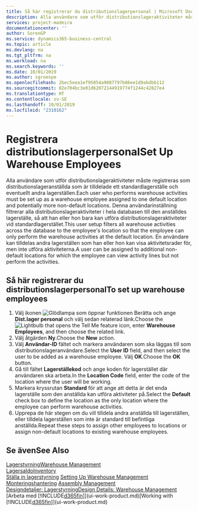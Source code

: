 ```yaml
---
title: Så här registrerar du distributionslagerpersonal | Microsoft Docs
description: Alla användare som utför distributionslageraktiviteter måste registreras som distributionslageranställda som är tilldelade ett standardlagerställe och eventuellt andra lagerställen.
services: project-madeira
documentationcenter: ''
author: SorenGP
ms.service: dynamics365-business-central
ms.topic: article
ms.devlang: na
ms.tgt_pltfrm: na
ms.workload: na
ms.search.keywords: ''
ms.date: 10/01/2019
ms.author: sgroespe
ms.openlocfilehash: 2bec5eea1ef95054a9087797b86ee1d9abdbb112
ms.sourcegitcommit: 02e704bc3e01d62072144919774f1244c42827e4
ms.translationtype: HT
ms.contentlocale: sv-SE
ms.lasthandoff: 10/01/2019
ms.locfileid: "2310162"
---
```

# <a name="set-up-warehouse-employees"></a><span data-ttu-id="88b42-103">Registrera distributionslagerpersonal</span><span class="sxs-lookup"><span data-stu-id="88b42-103">Set Up Warehouse Employees</span></span>
<span data-ttu-id="88b42-104">Alla användare som utför distributionslageraktiviteter måste registreras som distributionslageranställda som är tilldelade ett standardlagerställe och eventuellt andra lagerställen.</span><span class="sxs-lookup"><span data-stu-id="88b42-104">Each user who performs warehouse activities must be set up as a warehouse employee assigned to one default location and potentially more non-default locations.</span></span> <span data-ttu-id="88b42-105">Denna användarinställning filtrerar alla distributionslageraktiviteter i hela databasen till den anställdes lagerställe, så att han eller hon bara kan utföra distributionslageraktiviteter vid standardlagerstället.</span><span class="sxs-lookup"><span data-stu-id="88b42-105">This user setup filters all warehouse activities across the database to the employee's location so that the employee can only perform the warehouse activities at the default location.</span></span> <span data-ttu-id="88b42-106">En användare kan tilldelas andra lagerställen som han eller hon kan visa aktivitetsrader för, men inte utföra aktiviteterna.</span><span class="sxs-lookup"><span data-stu-id="88b42-106">A user can be assigned to additional non-default locations for which the employee can view activity lines but not perform the activities.</span></span>

## <a name="to-set-up-warehouse-employees"></a><span data-ttu-id="88b42-107">Så här registrerar du distributionslagerpersonal</span><span class="sxs-lookup"><span data-stu-id="88b42-107">To set up warehouse employees</span></span>  
1.  <span data-ttu-id="88b42-108">Välj ikonen ![Glödlampa som öppnar funktionen Berätta](media/ui-search/search_small.png "Berätta vad du vill göra") och ange **Dist.lager personal** och välj sedan relaterad länk.</span><span class="sxs-lookup"><span data-stu-id="88b42-108">Choose the ![Lightbulb that opens the Tell Me feature](media/ui-search/search_small.png "Tell me what you want to do") icon, enter **Warehouse Employees**, and then choose the related link.</span></span>  
2. <span data-ttu-id="88b42-109">Välj åtgärden **Ny**.</span><span class="sxs-lookup"><span data-stu-id="88b42-109">Choose the **New** action.</span></span>  
3. <span data-ttu-id="88b42-110">Välj **Användar-ID** fältet och markera användaren som ska läggas till som distributionslageranvändare.</span><span class="sxs-lookup"><span data-stu-id="88b42-110">Select the **User ID** field, and then select the user to be added as a warehouse employee.</span></span> <span data-ttu-id="88b42-111">Välj **OK**.</span><span class="sxs-lookup"><span data-stu-id="88b42-111">Choose the **OK** button.</span></span>  
6.  <span data-ttu-id="88b42-112">Gå till fältet **Lagerställekod** och ange koden för lagerstället där användaren ska arbeta.</span><span class="sxs-lookup"><span data-stu-id="88b42-112">In the **Location Code** field, enter the code of the location where the user will be working.</span></span>  
7.  <span data-ttu-id="88b42-113">Markera kryssrutan **Standard** för att ange att detta är det enda lagerställe som den anställda kan utföra aktiviteter på.</span><span class="sxs-lookup"><span data-stu-id="88b42-113">Select the **Default** check box to define the location as the only location where the employee can perform warehouse activities.</span></span>  
8.  <span data-ttu-id="88b42-114">Upprepa de här stegen om du vill tilldela andra anställda till lagerställen, eller tilldela lagerställen som inte är standard till befintliga anställda.</span><span class="sxs-lookup"><span data-stu-id="88b42-114">Repeat these steps to assign other employees to locations or assign non-default locations to existing warehouse employees.</span></span>  

## <a name="see-also"></a><span data-ttu-id="88b42-115">Se även</span><span class="sxs-lookup"><span data-stu-id="88b42-115">See Also</span></span>  
[<span data-ttu-id="88b42-116">Lagerstyrning</span><span class="sxs-lookup"><span data-stu-id="88b42-116">Warehouse Management</span></span>](warehouse-manage-warehouse.md)  
[<span data-ttu-id="88b42-117">Lagersaldo</span><span class="sxs-lookup"><span data-stu-id="88b42-117">Inventory</span></span>](inventory-manage-inventory.md)  
<span data-ttu-id="88b42-118">[Ställa in lagerstyrning](warehouse-setup-warehouse.md)   </span><span class="sxs-lookup"><span data-stu-id="88b42-118">[Setting Up Warehouse Management](warehouse-setup-warehouse.md)   </span></span>  
<span data-ttu-id="88b42-119">[Monteringshantering](assembly-assemble-items.md)  </span><span class="sxs-lookup"><span data-stu-id="88b42-119">[Assembly Management](assembly-assemble-items.md)  </span></span>  
[<span data-ttu-id="88b42-120">Designdetaljer: Lagerstyrning</span><span class="sxs-lookup"><span data-stu-id="88b42-120">Design Details: Warehouse Management</span></span>](design-details-warehouse-management.md)  
<span data-ttu-id="88b42-121">[Arbeta med [!INCLUDE[d365fin](includes/d365fin_md.md)]](ui-work-product.md)</span><span class="sxs-lookup"><span data-stu-id="88b42-121">[Working with [!INCLUDE[d365fin](includes/d365fin_md.md)]](ui-work-product.md)</span></span>  
